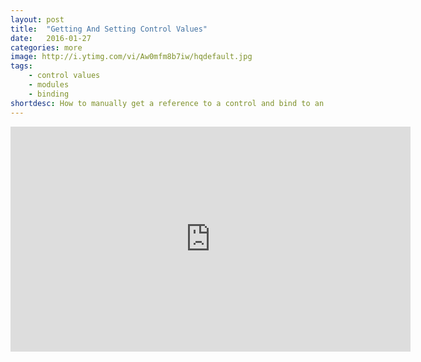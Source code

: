 ```yaml
---
layout: post
title:  "Getting And Setting Control Values"
date:   2016-01-27
categories: more
image: http://i.ytimg.com/vi/Aw0mfm8b7iw/hqdefault.jpg
tags: 
    - control values
    - modules
    - binding
shortdesc: How to manually get a reference to a control and bind to an event or change a control value.
---
```

<iframe width="640" height="360" src="https://www.youtube.com/embed/Aw0mfm8b7iw" frameborder="0" allowfullscreen></iframe>